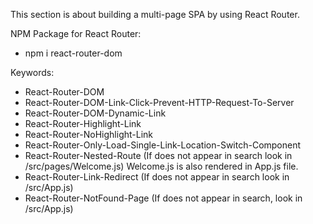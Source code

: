 This section is about building a multi-page SPA by using React Router.

NPM Package for React Router:
- npm i react-router-dom

Keywords:
- React-Router-DOM
- React-Router-DOM-Link-Click-Prevent-HTTP-Request-To-Server
- React-Router-DOM-Dynamic-Link
- React-Router-Highlight-Link
- React-Router-NoHighlight-Link
- React-Router-Only-Load-Single-Link-Location-Switch-Component
- React-Router-Nested-Route (If does not appear in search look in /src/pages/Welcome.js)
Welcome.js is also rendered in App.js file.
- React-Router-Link-Redirect (If does not appear in search look in /src/App.js)
- React-Router-NotFound-Page (If does not appear in search, look in /src/App.js)